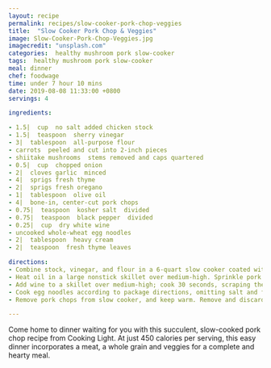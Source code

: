 ```yaml
---
layout: recipe
permalink: recipes/slow-cooker-pork-chop-veggies
title:  "Slow Cooker Pork Chop & Veggies"
image: Slow-Cooker-Pork-Chop-Veggies.jpg
imagecredit: "unsplash.com"
categories:  healthy mushroom pork slow-cooker
tags:  healthy mushroom pork slow-cooker
meal: dinner
chef: foodwage
time: under 7 hour 10 mins
date: 2019-08-08 11:33:00 +0800
servings: 4

ingredients:

- 1.5|  cup  no salt added chicken stock
- 1.5|  teaspoon  sherry vinegar
- 3|  tablespoon  all-purpose flour
- carrots  peeled and cut into 2-inch pieces
- shiitake mushrooms  stems removed and caps quartered
- 0.5|  cup  chopped onion
- 2|  cloves garlic  minced
- 4|  sprigs fresh thyme
- 2|  sprigs fresh oregano
- 1|  tablespoon  olive oil
- 4|  bone-in, center-cut pork chops
- 0.75|  teaspoon  kosher salt  divided
- 0.75|  teaspoon  black pepper  divided
- 0.25|  cup  dry white wine
- uncooked whole-wheat egg noodles
- 2|  tablespoon  heavy cream
- 2|  teaspoon  fresh thyme leaves

directions:
- Combine stock, vinegar, and flour in a 6-quart slow cooker coated with cooking spray. Stir in carrots, mushrooms, onion, garlic, thyme sprigs, and oregano sprigs.
- Heat oil in a large nonstick skillet over medium-high. Sprinkle pork chops with 1/4 teaspoon salt and 1/4 teaspoon pepper. Add pork chops to pan; cook 2 minutes on each side. Place pork chops in the slow cooker.
- Add wine to a skillet over medium-high; cook 30 seconds, scraping the pan to loosen browned bits. Spoon wine mixture over pork chops in the slow cooker. Cover and cook on low for 7 hours or until vegetables are tender.
- Cook egg noodles according to package directions, omitting salt and fat. Drain.
- Remove pork chops from slow cooker, and keep warm. Remove and discard herb sprigs. Add heavy cream, remaining 1/2 teaspoon salt and remaining 1/2 teaspoon pepper to vegetable mixture in the slow cooker, stirring to combine. Stir in cooked egg noodles. Divide noodle mixture among four plates; top each with 1 pork chop, and drizzle with any remaining sauce. Sprinkle evenly with thyme leaves.

---
```


Come home to dinner waiting for you with this succulent, slow-cooked pork chop recipe from Cooking Light. At just 450 calories per serving, this easy dinner incorporates a meat, a whole grain and veggies for a complete and hearty meal.